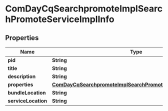 

# ComDayCqSearchpromoteImplSearchPromoteServiceImplInfo

## Properties

Name | Type | Description | Notes
------------ | ------------- | ------------- | -------------
**pid** | **String** |  |  [optional]
**title** | **String** |  |  [optional]
**description** | **String** |  |  [optional]
**properties** | [**ComDayCqSearchpromoteImplSearchPromoteServiceImplProperties**](ComDayCqSearchpromoteImplSearchPromoteServiceImplProperties.md) |  |  [optional]
**bundleLocation** | **String** |  |  [optional]
**serviceLocation** | **String** |  |  [optional]



